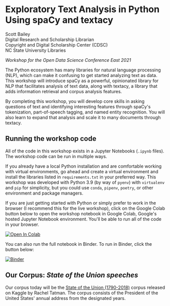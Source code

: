 # Exploratory Text Analysis in Python Using spaCy and textacy

Scott Bailey <br/>
Digital Research and Scholarship Librarian <br/>
Copyright and Digital Scholarship Center (CDSC) <br/>
NC State University Libraries

_Workshop for the Open Data Science Conference East 2021_

The Python ecosystem has many libraries for natural language processing (NLP), which can make it confusing to get started analyzing text as data. This workshop will introduce spaCy as a powerful, opinionated library for NLP that facilitates analysis of text data, along with textacy, a library that adds information retrieval and corpus analysis features.

By completing this workshop, you will develop core skills in asking questions of text and identifying interesting features through spaCy's tokenization, part-of-speech tagging, and named entity recognition. You will also learn to expand that analysis and scale it to many documents through textacy.

## Running the workshop code

All of the code in this workshop exists in a Jupyter Notebooks (`.ipynb` files). The workshop code can be run in multiple ways.

If you already have a local Python installation and are comfortable working with virtual environments, go ahead and create a virtual environment and install the libraries listed in `requirements.txt` in your preferred way. This workshop was developed with Python 3.9 (by way of `pyenv`) with `virtualenv` and `pip` for simplicity, but you could use `conda`, `pipenv`, `poetry`, or other environment and package managers.

If you are just getting started with Python or simply prefer to work in the browser (I recommend this for the live workshop), click on the Google Colab button below to open the workshop notebook in Google Colab, Google's hosted Jupyter Notebook environment. You'll be able to run all of the code in your browser.

[![Open In Colab](https://colab.research.google.com/assets/colab-badge.svg)](https://colab.research.google.com/github/csbailey5t/ODSC_text_analysis/blob/master/exploratory-text-analysis.ipynb)

You can also run the full notebook in Binder. To run in Binder, click the button below:

[![Binder](https://mybinder.org/badge_logo.svg)](https://mybinder.org/v2/gh/csbailey5t/ODSC_text_analysis/master)

## Our Corpus: _State of the Union speeches_

Our corpus today will be the [State of the Union (1790-2018)](https://www.kaggle.com/rtatman/state-of-the-union-corpus-1989-2017) corpus released on Kaggle by Rachel Tatman. The corpus consists of the President of the United States' annual address from the designated years.
